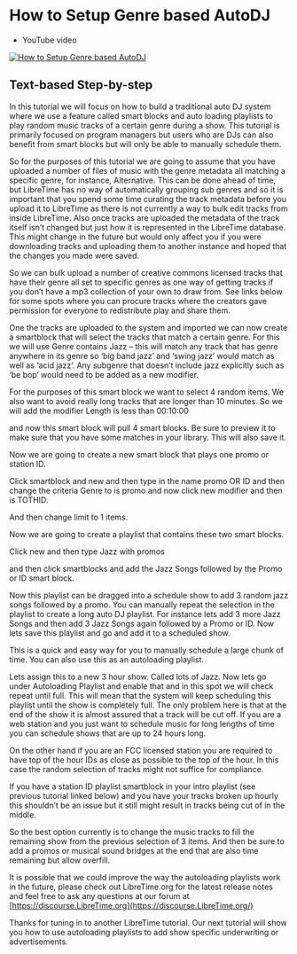 # How to Setup Genre based AutoDJ
* YouTube video

[![How to Setup Genre based AutoDJ](http://img.youtube.com/vi/XNVIDnczrOk/0.jpg)](https://www.youtube-nocookie.com/embed/XNVIDnczrOk "How to Setup Genre based AutoDJ")

## Text-based Step-by-step

In this tutorial we will focus on how to build a traditional auto DJ system
where we use a feature called smart blocks and auto loading playlists to play
random music tracks of a certain genre during a show. This tutorial is
primarily focused on program managers but users who are DJs can also benefit
from smart blocks but will only be able to manually schedule them.

So for the purposes of this tutorial we are going to assume that you
have uploaded a number of files of music with the genre metadata all
matching a specific genre, for instance, Alternative. This can be done
ahead of time, but LibreTime has no way of automatically grouping sub
genres and so it is important that you spend some time curating the
track metadata before you upload it to LibreTime as there is not
currently a way to bulk edit tracks from inside LibreTime. Also once
tracks are uploaded the metadata of the track itself isn’t changed but
just how it is represented in the LibreTime database. This might change
in the future but would only affect you if you were downloading tracks
and uploading them to another instance and hoped that the changes you
made were saved.

So we can bulk upload a number of creative commons licensed tracks that
have their genre all set to specific genres as one way of getting tracks
if you don’t have a mp3 collection of your own to draw from. See links
below for some spots where you can procure tracks where the creators
gave permission for everyone to redistribute play and share them.

One the tracks are uploaded to the system and imported we can now create
a smartblock that will select the tracks that match a certain genre. For
this we will use Genre contains Jazz – this will match any track that
has genre anywhere in its genre so ‘big band jazz’ and ‘swing jazz’
would match as well as ‘acid jazz’. Any subgenre that doesn’t include
jazz explicitly such as ‘be bop’ would need to be added as a new
modifier.

For the purposes of this smart block we want to select 4 random items.
We also want to avoid really long tracks that are longer than 10
minutes. So we will add the modifier Length is less than 00:10:00

and now this smart block will pull 4 smart blocks. Be sure to preview it
to make sure that you have some matches in your library. This will also
save it.

Now we are going to create a new smart block that plays one promo or
station ID.

Click smartblock and new and then type in the name promo OR ID and then
change the criteria Genre to is promo and now click new modifier and
then is TOTHID.

And then change limit to 1 items.

Now we are going to create a playlist that contains these two smart
blocks.

Click new and then type Jazz with promos

and then click smartblocks and add the Jazz Songs followed by the Promo
or ID smart block.

Now this playlist can be dragged into a schedule show to add 3 random
jazz songs followed by a promo. You can manually repeat the selection in
the playlist to create a long auto DJ playlist. For instance lets add 3
more Jazz Songs and then add 3 Jazz Songs again followed by a Promo or
ID. Now lets save this playlist and go and add it to a scheduled show.

This is a quick and easy way for you to manually schedule a large chunk
of time. You can also use this as an autoloading playlist.

Lets assign this to a new 3 hour show. Called lots of Jazz. Now lets go
under Autoloading Playlist and enable that and in this spot we will
check repeat until full. This will mean that the system will keep
scheduling this playlist until the show is completely full. The only
problem here is that at the end of the show it is almost assured that a
track will be cut off. If you are a web station and you just want to
schedule music for long lengths of time you can schedule shows that are
up to 24 hours long.

On the other hand if you are an FCC licensed station you are required to
have top of the hour IDs as close as possible to the top of the hour. In
this case the random selection of tracks might not suffice for
compliance.

If you have a station ID playlist smartblock in your intro playlist (see
previous tutorial linked below) and you have your tracks broken up
hourly this shouldn’t be an issue but it still might result in tracks
being cut of in the middle.

So the best option currently is to change the music tracks to fill the
remaining show from the previous selection of 3 items. And then be sure
to add a promos or musical sound bridges at the end that are also time
remaining but allow overfill.

It is possible that we could improve the way the autoloading playlists
work in the future, please check out LibreTime.org for the latest
release notes and feel free to ask any questions at our forum at
[https://discourse.LibreTime.org](https://discourse.LibreTime.org/)

Thanks for tuning in to another LibreTime tutorial. Our next tutorial
will show you how to use autoloading playlists to add show specific
underwriting or advertisements.
